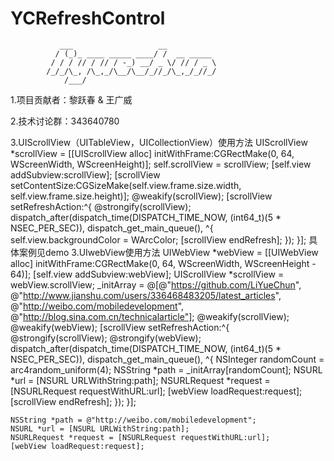 # YCRefreshControl
			   ___                   __
			  / (_)_ ____ _____ ____/ /  __ _____
			 / / / // / // / -_) __/ _ \/ // / _ \
			/_/_/\_, /\_,_/\__/\__/_//_/\_,_/_//_/
			    /___/

1.项目贡献者：黎跃春 & 王广威

2.技术讨论群：343640780

3.UIScrollView（UITableView，UICollectionView）使用方法
	UIScrollView *scrollView = [[UIScrollView alloc] initWithFrame:CGRectMake(0, 64, WScreenWidth, WScreenHeight)];
    self.scrollView = scrollView;
	[self.view addSubview:scrollView];
	[scrollView setContentSize:CGSizeMake(self.view.frame.size.width, self.view.frame.size.height)];
	@weakify(scrollView);
	[scrollView setRefreshAction:^{
		@strongify(scrollView);
		dispatch_after(dispatch_time(DISPATCH_TIME_NOW, (int64_t)(5 * NSEC_PER_SEC)), dispatch_get_main_queue(), ^{
			self.view.backgroundColor = WArcColor;
			[scrollView endRefresh];
		});
	}];
	具体案例见demo
	3.UIwebView使用方法
	UIWebView *webView = [[UIWebView alloc] initWithFrame:CGRectMake(0, 64, WScreenWidth, WScreenHeight - 64)];
    [self.view addSubview:webView];
    UIScrollView *scrollView = webView.scrollView;
    _initArray = @[@"https://github.com/LiYueChun", @"http://www.jianshu.com/users/336468483205/latest_articles", @"http://weibo.com/mobiledevelopment", @"http://blog.sina.com.cn/technicalarticle"];
    @weakify(scrollView);
    @weakify(webView);
    [scrollView setRefreshAction:^{
        @strongify(scrollView);
        @strongify(webView);
        dispatch_after(dispatch_time(DISPATCH_TIME_NOW, (int64_t)(5 * NSEC_PER_SEC)), dispatch_get_main_queue(), ^{
            NSInteger randomCount = arc4random_uniform(4);
            NSString *path = _initArray[randomCount];
            NSURL *url = [NSURL URLWithString:path];
            NSURLRequest *request = [NSURLRequest requestWithURL:url];
            [webView loadRequest:request];
            [scrollView endRefresh];
        });
    }];

    NSString *path = @"http://weibo.com/mobiledevelopment";
    NSURL *url = [NSURL URLWithString:path];
    NSURLRequest *request = [NSURLRequest requestWithURL:url];
    [webView loadRequest:request];

